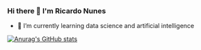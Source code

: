 ### Hi there 👋 I'm Ricardo Nunes

- 🌱 I’m currently learning data science and artificial intelligence

[![Anurag's GitHub stats](https://github-readme-stats.vercel.app/api?username=ricardonunes-la)](https://github.com/ricardonunes-la/github-readme-stats)
